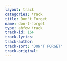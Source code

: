 ```yaml
---
layout: track
categories: track
title: Don't Forget
name: don-t-forget
type: ahfow_track
track-id: 166
track-lyrics: 
track-author: 
track-sort: "DON'T FORGET"
track-original: 
---
```

